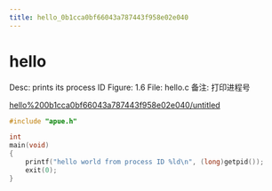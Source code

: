 ```yaml
---
title: hello_0b1cca0bf66043a787443f958e02e040
---
```


# hello

Desc: prints its process ID
Figure: 1.6
File: hello.c
备注: 打印进程号

[hello%200b1cca0bf66043a787443f958e02e040/untitled](hello%200b1cca0bf66043a787443f958e02e040/untitled)

```c
#include "apue.h"

int
main(void)
{
    printf("hello world from process ID %ld\n", (long)getpid());
    exit(0);
}
```